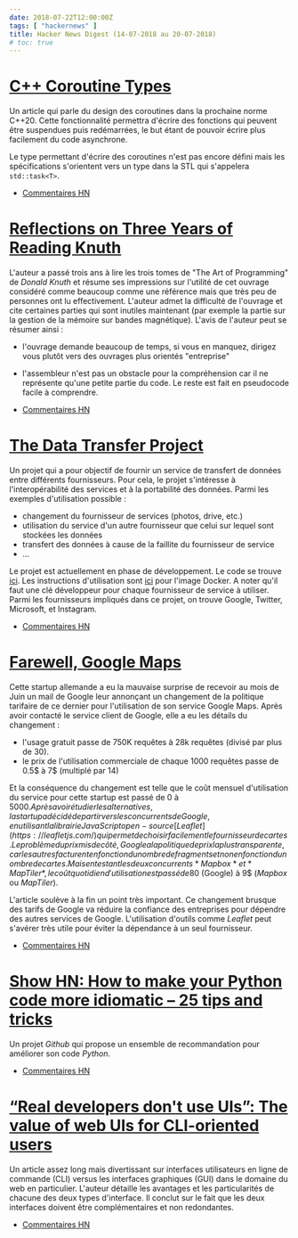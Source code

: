 ```yaml
---
date: 2018-07-22T12:00:00Z
tags: [ "hackernews" ]
title: Hacker News Digest (14-07-2018 au 20-07-2018)
# toc: true
---
```


# [C++ Coroutine Types](https://abseil.io/blog/20180713-coroutine-types)
Un article qui parle du design des coroutines dans la prochaine norme C++20.
Cette fonctionnalité permettra d'écrire des fonctions qui peuvent être
suspendues puis redémarrées, le but étant de pouvoir écrire plus facilement
du code asynchrone.

Le type permettant d'écrire des coroutines n'est pas encore défini mais les spécifications s'orientent vers un type dans la STL qui s'appelera
`std::task<T>`.

- [Commentaires HN](https://news.ycombinator.com/item?id=17527618)

# [Reflections on Three Years of Reading Knuth](http://commandlinefanatic.com/cgi-bin/showarticle.cgi?article=art070)

L'auteur a passé trois ans à lire les trois tomes de "The Art of Programming" de
*Donald Knuth* et résume ses impressions sur l'utilité de cet ouvrage considéré
comme beaucoup comme une référence mais que très peu de personnes ont lu
effectivement. L'auteur admet la difficulté de l'ouvrage et cite certaines
parties qui sont inutiles maintenant (par exemple la partie sur la gestion de
la mémoire sur bandes magnétique). L'avis de l'auteur peut se résumer ainsi :
- l'ouvrage demande beaucoup de temps, si vous en manquez, dirigez vous plutôt
vers des ouvrages plus orientés "entreprise"
- l'assembleur n'est pas un obstacle pour la compréhension car il ne représente
qu'une petite partie du code. Le reste est fait en pseudocode facile à
comprendre.

- [Commentaires HN](https://news.ycombinator.com/item?id=17546734)

# [The Data Transfer Project](https://datatransferproject.dev/)

Un projet qui a pour objectif de fournir un service de transfert de données
entre différents fournisseurs. Pour cela, le projet s'intéresse à
l'interopérabilité des services et à la portabilité des données. Parmi les
exemples d'utilisation possible :
- changement du fournisseur de services (photos, drive, etc.)
- utilisation du service d'un autre fournisseur que celui sur lequel sont
stockées les données
- transfert des données à cause de la faillite du fournisseur de service
- ...

Le projet est actuellement en phase de développement. Le code se trouve
[ici](https://github.com/google/data-transfer-project). Les instructions
d'utilisation sont [ici](https://github.com/google/data-transfer-project/blob/master/Documentation/RunningLocally.md)
pour l'image Docker. A noter qu'il faut une clé développeur pour chaque
fournisseur de service à utiliser. Parmi les fournisseurs impliqués dans ce
projet, on trouve Google, Twitter, Microsoft, et Instagram.

- [Commentaires HN](https://news.ycombinator.com/item?id=17574707)

# [Farewell, Google Maps](https://www.inderapotheke.de/blog/farewell-google-maps)

Cette startup allemande a eu la mauvaise surprise de recevoir au mois de Juin
un mail de Google leur annonçant un changement de la politique tarifaire de ce
dernier pour l'utilisation de son service Google Maps. Après avoir contacté
le service client de Google, elle a eu les détails du changement :
- l'usage gratuit passe de 750K requêtes à 28k requêtes (divisé par plus de 30).
- le prix de l'utilisation commerciale de chaque 1000 requêtes passe de 0.5$ à
7$ (multiplé par 14)

Et la conséquence du changement est telle que le coût mensuel d'utilisation du service
pour cette startup est passé de 0 à 5000$. Après avoir étudier les alternatives,
la startup a décidé de partir vers les concurrents de Google, en utilisant la
librairie JavaScript open-source [Leaflet](https://leafletjs.com/) qui permet
de choisir facilement le fournisseur de cartes. Le problème du
prix mis de côté, Google a la politique de prix la plus transparente, car les
autres facturent en fonction du nombre de fragments et non en fonction du
nombre de cartes. Mais en testant les deux concurrents *Mapbox* et *MapTiler*,
le coût quotidien d'utilisation est passé de 80$ (Google) à 9$ (*Mapbox* ou
  *MapTiler*).

L'article soulève à la fin un point très important. Ce changement brusque des
tarifs de Google va réduire la confiance des entreprises pour dépendre des
autres services de Google. L'utilisation d'outils comme *Leaflet* peut s'avérer très utile pour éviter la dépendance à un seul fournisseur.

- [Commentaires HN](https://news.ycombinator.com/item?id=17570029)

# [Show HN: How to make your Python code more idiomatic – 25 tips and tricks](https://github.com/jerry-git/learn-python3#idiomatic-python)

Un projet *Github* qui propose un ensemble de recommandation pour améliorer son
code *Python*.

- [Commentaires HN](https://news.ycombinator.com/item?id=17529326)

# [“Real developers don't use UIs”: The value of web UIs for CLI-oriented users](https://medium.com/design-ibm/real-developers-dont-use-uis-daea7404fb4e)
Un article assez long mais divertissant sur interfaces utilisateurs en ligne
de commande (CLI) versus les interfaces graphiques (GUI) dans le domaine du web
en particulier. L'auteur détaille les avantages et les particularités de
chacune des deux types d'interface. Il conclut sur le fait que les deux
interfaces doivent être complémentaires et non redondantes.

- [Commentaires HN](https://news.ycombinator.com/item?id=17559973)





<!--

The Effect of Sleep on Happiness

https://www.trackinghappiness.com/effect-sleep-happiness/

https://news.ycombinator.com/item?id=17558542

---

How to Design your Resume

https://uxdesign.cc/how-to-design-your-resumes-3b86ff7d9f76

https://news.ycombinator.com/item?id=17539825

---

Ask HN: Why do you keep a personal knowledge base?

https://news.ycombinator.com/item?id=17530498

https://news.ycombinator.com/item?id=17530498

-->

<!--

Ask HN: How to Seriously Start with Machine Learning and AI

https://news.ycombinator.com/item?id=16167620

https://news.ycombinator.com/item?id=16167620

---
What is going on in tech industry today?

https://news.ycombinator.com/item?id=17530580

https://news.ycombinator.com/item?id=17530580
-->

<!--
Ask HN: What was your best passive income in 2017?
https://news.ycombinator.com/item?id=16815842
https://news.ycombinator.com/item?id=16815842

Ask HN: How much passive income do you generate, and from what?
https://news.ycombinator.com/item?id=17566891
https://news.ycombinator.com/item?id=17566891


A new Darpa program to develop insect-scale robots
https://spectrum.ieee.org/automaton/robotics/robotics-hardware/darpa-wants-your-insect-scale-robots-for-a-micro-olympics
https://news.ycombinator.com/item?id=17575319

P1108R0: web_view for the C++ standard library
http://www.open-std.org/jtc1/sc22/wg21/docs/papers/2018/p1108r0.html
https://news.ycombinator.com/item?id=17560942

Ask HN: Software eng, but not a web dev. Learn new frameworks to build MVP?
https://news.ycombinator.com/item?id=17563170
https://news.ycombinator.com/item?id=17563170



Resume Examples from people who got hired by Google, Apple, NASA and others
https://www.kickresume.com/help-center/resume-samples/
https://news.ycombinator.com/item?id=17565478

Work less, get more: New Zealand firm's four-day week an 'unmitigated success'
https://www.theguardian.com/world/2018/jul/19/work-less-get-more-new-zealand-firms-four-day-week-an-unmitigated-success
https://news.ycombinator.com/item?id=17569391

JavaScript fundamentals before learning React
https://www.robinwieruch.de/javascript-fundamentals-react-requirements/
https://news.ycombinator.com/item?id=17569848

Project Fuchsia: Google Is Quietly Working on a Successor to Android
https://www.bloomberg.com/news/articles/2018-07-19/google-team-is-said-to-plot-android-successor-draw-skepticism
https://news.ycombinator.com/item?id=17566138

Ask HN: Were you happy moving your API from REST to GraphQL?
https://news.ycombinator.com/item?id=17565508
https://news.ycombinator.com/item?id=17565508

Best Buy Should Be Dead, but It’s Thriving in the Age of Amazon
https://www.bloomberg.com/news/features/2018-07-19/best-buy-should-be-dead-but-it-s-thriving-in-the-age-of-amazon
https://news.ycombinator.com/item?id=17566164

Blue Origin successfully lands both booster and crew capsule after test launch
https://techcrunch.com/2018/07/18/blue-origin-successfully-lands-both-booster-and-crew-capsule-after-test-launch/
https://news.ycombinator.com/item?id=17559675

The code that took America to the moon was just published to GitHub
https://qz.com/726338/the-code-that-took-america-to-the-moon-was-just-published-to-github-and-its-like-a-1960s-time-capsule/
https://news.ycombinator.com/item?id=17555878

Jupiter has 10 more moons we didn't know about
https://www.nature.com/articles/d41586-018-05725-6
https://news.ycombinator.com/item?id=17557002

Ask HN: What front end tools do you find yourself most productive with?
https://news.ycombinator.com/item?id=17562305
https://news.ycombinator.com/item?id=17562305

Python exercises to practice skills
https://github.com/srigalibe/pynotes/tree/master/Exercises-2
https://news.ycombinator.com/item?id=17560112

Show HN: Pinpointer, a Firefox extension to share links to page elements
https://addons.mozilla.org/en-US/firefox/addon/pinpointer/
https://news.ycombinator.com/item?id=17556805

Google to Be Fined $5B by EU in Android Antitrust Case
https://www.wsj.com/articles/google-to-be-fined-5-billion-by-eu-in-android-case-1531903470
https://news.ycombinator.com/item?id=17556497

In-Place Construction for std::any, std::variant and std::optional, C++17
https://www.bfilipek.com/2018/07/in-place-cpp17.html
https://news.ycombinator.com/item?id=17549826

Performance implications of default struct equality in C#
https://blogs.msdn.microsoft.com/seteplia/2018/07/17/performance-implications-of-default-struct-equality-in-c/
https://news.ycombinator.com/item?id=17547352

When You Watch Sports, Your Brain Thinks You’re Playing
http://nautil.us/issue/39/sport/the-unique-neurology-of-the-sports-fans-brain
https://news.ycombinator.com/item?id=17535995

Parcel: Fast, zero configuration web application bundler
https://github.com/parcel-bundler/parcel
https://news.ycombinator.com/item?id=17547433

Modern C++ for C Programmers: Part 4
https://ds9a.nl/articles/posts/cpp-4/
https://news.ycombinator.com/item?id=17544207

Show HN: Ramd.js JavaScript library for making TODO-like applications
https://github.com/vladocar/ramd.js
https://news.ycombinator.com/item?id=17540119

Show HN: I ran sentiment analysis on Show HN comments and got the meanest ones
https://hn.walzr.com
https://news.ycombinator.com/item?id=17540393

100+ Effective tactics to promote your blog posts
https://www.indiehackers.com/@indieorbust/100-effective-tactics-to-promote-your-blog-posts-d8905f76d3
https://news.ycombinator.com/item?id=17542563

Twitch streamers who spend years broadcasting to no one
https://www.theverge.com/2018/7/16/17569520/twitch-streamers-zero-viewers-motivation-community
https://news.ycombinator.com/item?id=17541600

The Power of Positive People
https://www.nytimes.com/2018/07/10/well/the-power-of-positive-people.html
https://news.ycombinator.com/item?id=17544300

Keeping a plaintext “did” file
http://theptrk.com/2018/07/11/did-txt-file/
https://news.ycombinator.com/item?id=17538697

Bullet journal: A simple productivity system that just uses pen and paper
http://qz.com/701309/people-are-falling-in-love-with-a-simple-productivity-system-that-just-uses-pen-and-paper/
https://news.ycombinator.com/item?id=11856987

How to Bullet Journal
https://www.youtube.com/watch?v=fm15cmYU0IM
https://news.ycombinator.com/item?id=13471590

How to Beat Digital Overload with a Bullet Journal
https://medium.com/@cloudapp/how-to-beat-digital-overwhelm-with-a-bullet-journal-217668be2235?utm_content=hackernews_bulletjournals&utm_medium=hackernews&utm_source=hackernews_medium_bulletjournals
https://news.ycombinator.com/item?id=15031865

BuJoPro: Thoughts on Adapting Bullet Journal to a Hyper-Connected World
http://calnewport.com/blog/2017/12/15/bujopro-thoughts-on-adapting-bullet-journal-to-a-hyper-connected-world
https://news.ycombinator.com/item?id=15938942

Ask HN: Is it a good time to switch to Ubuntu 18.04 desktop?
https://news.ycombinator.com/item?id=17538091
https://news.ycombinator.com/item?id=17538091

Ask HN: How do you keep checklists?
https://news.ycombinator.com/item?id=17537675
https://news.ycombinator.com/item?id=17537675

My Startup Failed, I Lost Everything. Here’s What I Learned:
https://medium.com/@StartupJourney/my-startup-failed-i-lost-everything-heres-what-i-learned-44658a116464
https://news.ycombinator.com/item?id=17538349

Open-Source Release Practices (2013)
http://en.tldp.org/HOWTO/Software-Release-Practice-HOWTO/
https://news.ycombinator.com/item?id=17534633

Ask HN: Reasons to stay in Software Engineering
https://news.ycombinator.com/item?id=17534845
https://news.ycombinator.com/item?id=17534845

Show HN: All Side Projects – side projects and apps for sale
https://www.allsideprojects.com
https://news.ycombinator.com/item?id=17534379

Why Use OpenStreetMap Instead of Google Maps?
https://www.openstreetmap.org/user/jbelien/diary/44356
https://news.ycombinator.com/item?id=17531713

Show HN: Start actually reading what you saved in your bookmarks – Meet Mailist
http://mailist.app
https://news.ycombinator.com/item?id=17526599

Ask HN: Favorite note-taking software?
https://news.ycombinator.com/item?id=17532094
https://news.ycombinator.com/item?id=17532094

Compile Time C++ Snake Game
https://github.com/mattbierner/STT-C-Compile-Time-Snake
https://news.ycombinator.com/item?id=17533636

The inconvenient truth about cancer and mobile phones
https://www.theguardian.com/technology/2018/jul/14/mobile-phones-cancer-inconvenient-truths
https://news.ycombinator.com/item?id=17530688

Show HN: Guppy, a GUI desktop app that replaces the terminal for React dev
https://github.com/joshwcomeau/guppy
https://news.ycombinator.com/item?id=17530818

My experience teaching my kids some programming [Racket]
http://emmanueltouzery.github.io/blog/posts/2016-10-13-teaching-racket.html
https://news.ycombinator.com/item?id=17530192

Open Sourced Logo Icons
http://logodust.com/?ref=mailchimp083582
https://news.ycombinator.com/item?id=17529849
-->
